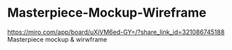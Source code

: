 # Masterpiece-Mockup-Wireframe
https://miro.com/app/board/uXjVM6ed-GY=/?share_link_id=321086745188
Masterpiece mockup &amp; wirwframe
